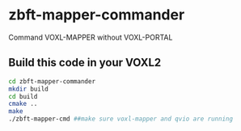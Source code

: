 # zbft-mapper-commander
Command VOXL-MAPPER without VOXL-PORTAL

## Build this code in your VOXL2
```bash
cd zbft-mapper-commander
mkdir build
cd build
cmake ..
make
./zbft-mapper-cmd ##make sure voxl-mapper and qvio are running
```
